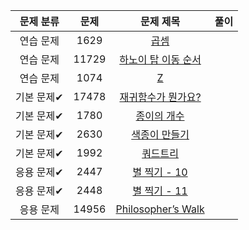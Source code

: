 | 문제 분류 | 문제 | 문제 제목 | 풀이 |
| :--: | :--: | :--: | :--: |
| 연습 문제 | 1629 | [곱셈](https://www.acmicpc.net/problem/1629) |  |
| 연습 문제 | 11729 | [하노이 탑 이동 순서](https://www.acmicpc.net/problem/11729) |  |
| 연습 문제 | 1074 | [Z](https://www.acmicpc.net/problem/1074) |  |
| 기본 문제✔ | 17478 | [재귀함수가 뭔가요?](https://www.acmicpc.net/problem/17478) |  |
| 기본 문제✔ | 1780 | [종이의 개수](https://www.acmicpc.net/problem/1780) |  |
| 기본 문제✔ | 2630 | [색종이 만들기](https://www.acmicpc.net/problem/2630) |  |
| 기본 문제✔ | 1992 | [쿼드트리](https://www.acmicpc.net/problem/1992) |  |
| 응용 문제✔ | 2447 | [별 찍기 - 10](https://www.acmicpc.net/problem/2447) |  |
| 응용 문제✔ | 2448 | [별 찍기 - 11](https://www.acmicpc.net/problem/2448) |  |
| 응용 문제 | 14956 | [Philosopher’s Walk](https://www.acmicpc.net/problem/14956) |  |
